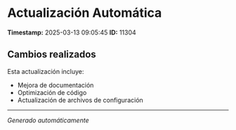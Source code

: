 # Actualización Automática

**Timestamp:** 2025-03-13 09:05:45
**ID:** 11304

## Cambios realizados

Esta actualización incluye:
- Mejora de documentación
- Optimización de código
- Actualización de archivos de configuración

---
*Generado automáticamente*
